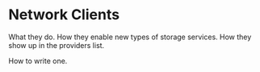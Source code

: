 # Network Clients

What they do. How they enable new types of storage services. How they show up in the providers list.

How to write one.

